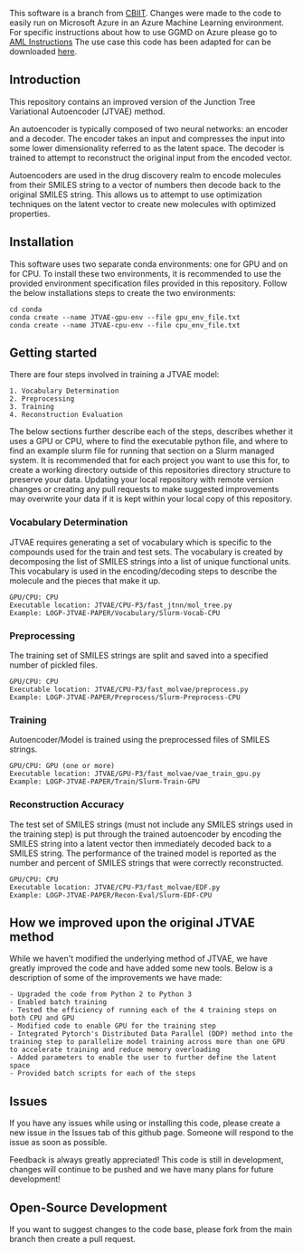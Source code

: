 This software is a branch from [CBIIT](https://github.com/CBIIT/JTVAE.git).  Changes were made to the code to easily run on Microsoft Azure in an Azure Machine Learning environment.  For specific instructions about how to use GGMD on Azure please go to [AML Instructions](https://github.com/joverhul/JTVAE_Azure/blob/main/AML_instructions.md) The use case this code has been adapted for can be downloaded [here](https://github.com/joverhul/JTVAE_Azure/blob/main/Use%20Case%20JTVAE%20on%20Azure.docx).

## Introduction
This repository contains an improved version of the Junction Tree Variational Autoencoder (JTVAE) method. 

An autoencoder is typically composed of two neural networks: an encoder and a decoder. The encoder takes an input and compresses the input into some lower dimensionality referred to as the latent space. The decoder is trained to attempt to reconstruct the original input from the encoded vector.

Autoencoders are used in the drug discovery realm to encode molecules from their SMILES string to a vector of numbers then decode back to the original SMILES string. This allows us to attempt to use optimization techniques on the latent vector to create new molecules with optimized properties.


## Installation
This software uses two separate conda environments: one for GPU and on for CPU. To install these two environments, it is recommended to use the provided environment specification files provided in this repository. Follow the below installations steps to create the two environments:

```
cd conda
conda create --name JTVAE-gpu-env --file gpu_env_file.txt
conda create --name JTVAE-cpu-env --file cpu_env_file.txt
```


## Getting started
There are four steps involved in training a JTVAE model:

```
1. Vocabulary Determination
2. Preprocessing
3. Training
4. Reconstruction Evaluation
```

The below sections further describe each of the steps, describes whether it uses a GPU or CPU, where to find the executable python file, and where to find an example slurm file for running that section on a Slurm managed system. It is recommended that for each project you want to use this for, to create a working directory outside of this repositories directory structure to preserve your data. Updating your local repository with remote version changes or creating any pull requests to make suggested improvements may overwrite your data if it is kept within your local copy of this repository.

### Vocabulary Determination
JTVAE requires generating a set of vocabulary which is specific to the compounds used for the train and test sets. The vocabulary is created by decomposing the list of SMILES strings into a list of unique functional units. This vocabulary is used in the encoding/decoding steps to describe the molecule and the pieces that make it up.

```
GPU/CPU: CPU
Executable location: JTVAE/CPU-P3/fast_jtnn/mol_tree.py
Example: LOGP-JTVAE-PAPER/Vocabulary/Slurm-Vocab-CPU
```

### Preprocessing
The training set of SMILES strings are split and saved into a specified number of pickled files. 

```
GPU/CPU: CPU
Executable location: JTVAE/CPU-P3/fast_molvae/preprocess.py
Example: LOGP-JTVAE-PAPER/Preprocess/Slurm-Preprocess-CPU
```

### Training
Autoencoder/Model is trained using the preprocessed files of SMILES strings.

```
GPU/CPU: GPU (one or more)
Executable location: JTVAE/GPU-P3/fast_molvae/vae_train_gpu.py
Example: LOGP-JTVAE-PAPER/Train/Slurm-Train-GPU
```

### Reconstruction Accuracy
The test set of SMILES strings (must not include any SMILES strings used in the training step) is put through the trained autoencoder by encoding the SMILES string into a latent vector then immediately decoded back to a SMILES string. The performance of the trained model is reported as the number and percent of SMILES strings that were correctly reconstructed.

```
GPU/CPU: CPU
Executable location: JTVAE/CPU-P3/fast_molvae/EDF.py
Example: LOGP-JTVAE-PAPER/Recon-Eval/Slurm-EDF-CPU
```


## How we improved upon the original JTVAE method
While we haven't modified the underlying method of JTVAE, we have greatly improved the code and have added some new tools. Below is a description of some of the improvements we have made:

```
- Upgraded the code from Python 2 to Python 3
- Enabled batch training
- Tested the efficiency of running each of the 4 training steps on both CPU and GPU
- Modified code to enable GPU for the training step
- Integrated Pytorch's Distributed Data Parallel (DDP) method into the training step to parallelize model training across more than one GPU to accelerate training and reduce memory overloading
- Added parameters to enable the user to further define the latent space
- Provided batch scripts for each of the steps
```


## Issues
If you have any issues while using or installing this code, please create a new issue in the Issues tab of this github page. Someone will respond to the issue as soon as possible.

Feedback is always greatly appreciated! This code is still in development, changes will continue to be pushed and we have many plans for future development!


## Open-Source Development
If you want to suggest changes to the code base, please fork from the main branch then create a pull request. 
